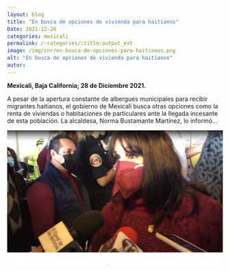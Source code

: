 ```yaml
---
layout: blog
title: "En busca de opciones de vivienda para haitianos"
Date: 2021-12-28
categories: mexicali
permalink: /:categories/:title:output_ext
image: /img/cnr/en-busca-de-opciones-para-haitianos.png
alt: "En busca de opciones de vivienda para haitianos"
autor:
---
```


**Mexicali, Baja California; 28 de Diciembre 2021.** 

A pesar de la apertura constante de albergues municipales para recibir migrantes haitianos, el gobierno de Mexicali busca otras opciones como la renta de viviendas o habitaciones de particulares ante la llegada incesante de esta población. La alcaldesa, Norma Bustamante Martínez, lo informó…

<div id="carouselExampleSlidesOnly" class="carousel slide" data-ride="carousel">
  <div class="carousel-inner">
    <div class="carousel-item active">
       <img class="d-block w-100" src="/img/cnr/en-busca-de-opciones-para-haitianos.png" loading="lazy"  alt="En busca de opciones de vivienda para haitianos">
    </div>
  </div>
</div>